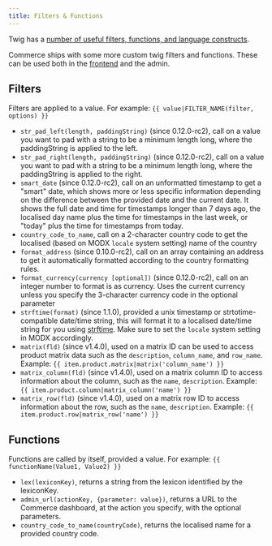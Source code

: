 ```yaml
---
title: Filters & Functions
---
```


Twig has a [number of useful filters, functions, and language constructs](https://twig.symfony.com/doc/2.x/).

Commerce ships with some more custom twig filters and functions. These can be used both in the [frontend](../Front-end_Theming) and the admin.

## Filters

Filters are applied to a value. For example: `{{ value|FILTER_NAME(filter, options) }}`

- `str_pad_left(length, paddingString)` (since 0.12.0-rc2), call on a value you want to pad with a string to be a minimum length long, where the paddingString is applied to the left.
- `str_pad_right(length, paddingString)` (since 0.12.0-rc2), call on a value you want to pad with a string to be a minimum length long, where the paddingString is applied to the right.
- `smart_date` (since 0.12.0-rc2), call on an unformatted timestamp to get a "smart" date, which shows more or less specific information depending on the difference between the provided date and the current date. It shows the full date and time for timestamps longer than 7 days ago, the localised day name plus the time for timestamps in the last week, or "today" plus the time for timestamps from today.
- `country_code_to_name`, call on a 2-character country code to get the localised (based on MODX `locale` system setting) name of the country
- `format_address` (since 0.10.0-rc2), call on an array containing an address to get it automatically formatted according to the country formatting rules.
- `format_currency(currency [optional])` (since 0.12.0-rc2), call on an integer number to format is as currency. Uses the current currency unless you specify the 3-character currency code in the optional parameter
- `strftime(format)` (since 1.1.0), provided a unix timestamp or strtotime-compatible date/time string, this will format it to a localised date/time string for you using [strftime](https://php.net/strftime). Make sure to set the `locale` system setting in MODX accordingly.
- `matrix(fld)` (since v1.4.0), used on a matrix ID can be used to access product matrix data such as the `description`, `column_name`, and `row_name`. Example: `{{ item.product.matrix|matrix('column_name') }}`
- `matrix_column(fld)` (since v1.4.0), used on a matrix column ID to access information about the column, such as the `name`, `description`. Example: `{{ item.product.column|matrix_column('name') }}`
- `matrix_row(fld)` (since v1.4.0), used on a matrix row ID to access information about the row, such as the `name`, `description`. Example: `{{ item.product.row|matrix_row('name') }}`

## Functions

Functions are called by itself, provided a value. For example: `{{ functionName(Value1, Value2) }}`

- `lex(lexiconKey)`, returns a string from the lexicon identified by the lexiconKey.
- `admin_url(actionKey, {parameter: value})`, returns a URL to the Commerce dashboard, at the action you specify, with the optional parameters.
- `country_code_to_name(countryCode)`, returns the localised name for a provided country code.
